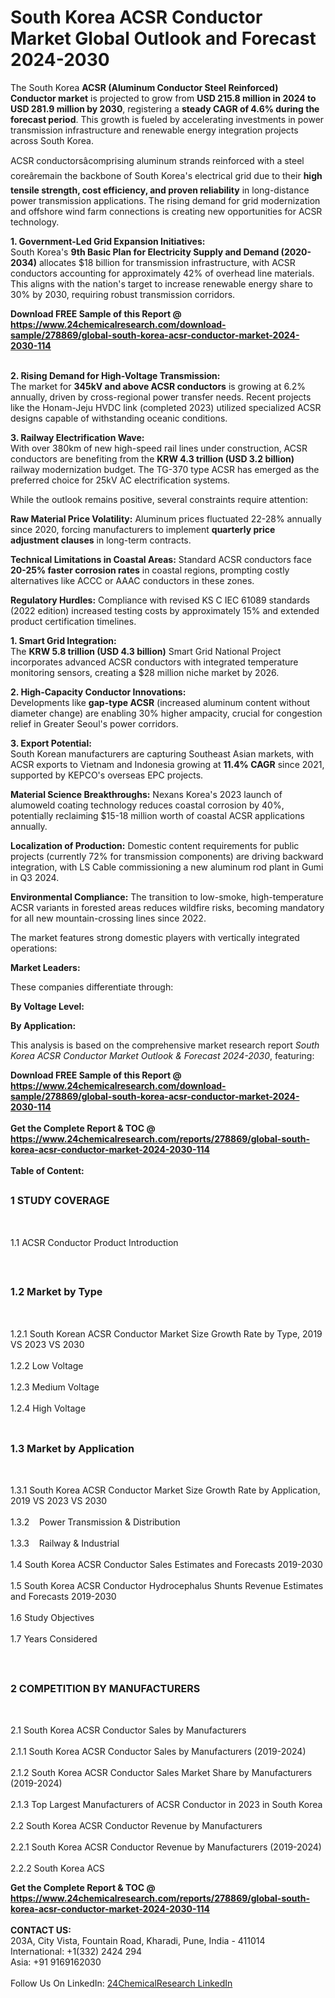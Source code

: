 <h1>South Korea ACSR Conductor  Market Global Outlook and Forecast 2024-2030</h1><p>The South Korea <strong>ACSR (Aluminum Conductor Steel Reinforced) Conductor market</strong> is projected to grow from <strong>USD 215.8 million in 2024 to USD 281.9 million by 2030</strong>, registering a <strong>steady CAGR of 4.6% during the forecast period</strong>. This growth is fueled by accelerating investments in power transmission infrastructure and renewable energy integration projects across South Korea.</p><p>ACSR conductorsâcomprising aluminum strands reinforced with a steel coreâremain the backbone of South Korea's electrical grid due to their <strong>high tensile strength, cost efficiency, and proven reliability</strong> in long-distance power transmission applications. The rising demand for grid modernization and offshore wind farm connections is creating new opportunities for ACSR technology.</p><p><strong>1. Government-Led Grid Expansion Initiatives:</strong><br>
South Korea's <strong>9th Basic Plan for Electricity Supply and Demand (2020-2034)</strong> allocates $18 billion for transmission infrastructure, with ACSR conductors accounting for approximately 42% of overhead line materials. This aligns with the nation's target to increase renewable energy share to 30% by 2030, requiring robust transmission corridors.</p><div><b>Download FREE Sample of this Report @ 
            <a href="https://www.24chemicalresearch.com/download-sample/278869/global-south-korea-acsr-conductor-market-2024-2030-114">
            https://www.24chemicalresearch.com/download-sample/278869/global-south-korea-acsr-conductor-market-2024-2030-114</a></b></div><br><p><strong>2. Rising Demand for High-Voltage Transmission:</strong><br>
The market for <strong>345kV and above ACSR conductors</strong> is growing at 6.2% annually, driven by cross-regional power transfer needs. Recent projects like the Honam-Jeju HVDC link (completed 2023) utilized specialized ACSR designs capable of withstanding oceanic conditions.</p><p><strong>3. Railway Electrification Wave:</strong><br>
With over 380km of new high-speed rail lines under construction, ACSR conductors are benefiting from the <strong>KRW 4.3 trillion (USD 3.2 billion)</strong> railway modernization budget. The TG-370 type ACSR has emerged as the preferred choice for 25kV AC electrification systems.</p><p>While the outlook remains positive, several constraints require attention:</p><p><strong>Raw Material Price Volatility:</strong> Aluminum prices fluctuated 22-28% annually since 2020, forcing manufacturers to implement <strong>quarterly price adjustment clauses</strong> in long-term contracts.</p><p><strong>Technical Limitations in Coastal Areas:</strong> Standard ACSR conductors face <strong>20-25% faster corrosion rates</strong> in coastal regions, prompting costly alternatives like ACCC or AAAC conductors in these zones.</p><p><strong>Regulatory Hurdles:</strong> Compliance with revised KS C IEC 61089 standards (2022 edition) increased testing costs by approximately 15% and extended product certification timelines.</p><p><strong>1. Smart Grid Integration:</strong><br>
The <strong>KRW 5.8 trillion (USD 4.3 billion)</strong> Smart Grid National Project incorporates advanced ACSR conductors with integrated temperature monitoring sensors, creating a $28 million niche market by 2026.</p><p><strong>2. High-Capacity Conductor Innovations:</strong><br>
Developments like <strong>gap-type ACSR</strong> (increased aluminum content without diameter change) are enabling 30% higher ampacity, crucial for congestion relief in Greater Seoul's power corridors.</p><p><strong>3. Export Potential:</strong><br>
South Korean manufacturers are capturing Southeast Asian markets, with ACSR exports to Vietnam and Indonesia growing at <strong>11.4% CAGR</strong> since 2021, supported by KEPCO's overseas EPC projects.</p><p><strong>Material Science Breakthroughs:</strong> Nexans Korea's 2023 launch of alumoweld coating technology reduces coastal corrosion by 40%, potentially reclaiming $15-18 million worth of coastal ACSR applications annually.</p><p><strong>Localization of Production:</strong> Domestic content requirements for public projects (currently 72% for transmission components) are driving backward integration, with LS Cable commissioning a new aluminum rod plant in Gumi in Q3 2024.</p><p><strong>Environmental Compliance:</strong> The transition to low-smoke, high-temperature ACSR variants in forested areas reduces wildfire risks, becoming mandatory for all new mountain-crossing lines since 2022.</p><p>The market features strong domestic players with vertically integrated operations:</p><p><strong>Market Leaders:</strong></p><p>These companies differentiate through:</p><p><strong>By Voltage Level:</strong></p><p><strong>By Application:</strong></p><p>This analysis is based on the comprehensive market research report <em>South Korea ACSR Conductor Market Outlook &amp; Forecast 2024-2030</em>, featuring:</p><div><b>Download FREE Sample of this Report @ 
            <a href="https://www.24chemicalresearch.com/download-sample/278869/global-south-korea-acsr-conductor-market-2024-2030-114">
            https://www.24chemicalresearch.com/download-sample/278869/global-south-korea-acsr-conductor-market-2024-2030-114</a></b></div><br><div><b>Get the Complete Report & TOC @ 
            <a href="https://www.24chemicalresearch.com/reports/278869/global-south-korea-acsr-conductor-market-2024-2030-114">
            https://www.24chemicalresearch.com/reports/278869/global-south-korea-acsr-conductor-market-2024-2030-114</a></b></div><br>
            <b>Table of Content:</b><p><h2><span style="font-size:16px"><strong>1 STUDY COVERAGE</strong></span></h2><br />
<p>1.1 ACSR Conductor  Product Introduction</p><br />
<h2><span style="font-size:16px"><strong>1.2 Market by Type</strong></span></h2><br />
<p>1.2.1 South Korean ACSR Conductor  Market Size Growth Rate by Type, 2019 VS 2023 VS 2030<br /><br />
1.2.2 Low Voltage&nbsp;&nbsp; &nbsp;<br /><br />
1.2.3 Medium Voltage<br /><br />
1.2.4 High Voltage<br /><br />
<h2><span style="font-size:16px"><strong>1.3 Market by Application</strong></span></h2><br />
<p>1.3.1 South Korea ACSR Conductor  Market Size Growth Rate by Application, 2019 VS 2023 VS 2030<br /><br />
1.3.2&nbsp;&nbsp; &nbsp;Power Transmission & Distribution<br /><br />
1.3.3&nbsp;&nbsp; &nbsp;Railway & Industrial<br /><br />
1.4 South Korea ACSR Conductor  Sales Estimates and Forecasts 2019-2030<br /><br />
1.5 South Korea ACSR Conductor  Hydrocephalus Shunts Revenue Estimates and Forecasts 2019-2030<br /><br />
1.6 Study Objectives<br /><br />
1.7 Years Considered</p><br />
<h2><span style="font-size:16px"><strong>2 COMPETITION BY MANUFACTURERS</strong></span></h2><br />
<p>2.1 South Korea ACSR Conductor  Sales by Manufacturers<br /><br />
2.1.1 South Korea ACSR Conductor  Sales by Manufacturers (2019-2024)<br /><br />
2.1.2 South Korea ACSR Conductor  Sales Market Share by Manufacturers (2019-2024)<br /><br />
2.1.3 Top Largest Manufacturers of ACSR Conductor  in 2023 in South Korea<br /><br />
2.2 South Korea ACSR Conductor  Revenue by Manufacturers<br /><br />
2.2.1 South Korea ACSR Conductor  Revenue by Manufacturers (2019-2024)<br /><br />
2.2.2 South Korea ACS</p><div><b>Get the Complete Report & TOC @ 
            <a href="https://www.24chemicalresearch.com/reports/278869/global-south-korea-acsr-conductor-market-2024-2030-114">
            https://www.24chemicalresearch.com/reports/278869/global-south-korea-acsr-conductor-market-2024-2030-114</a></b></div><br><b>CONTACT US:</b><br>
            203A, City Vista, Fountain Road, Kharadi, Pune, India - 411014<br>
            International: +1(332) 2424 294<br>
            Asia: +91 9169162030 <br><br>
            Follow Us On LinkedIn: <a href="https://www.linkedin.com/company/24chemicalresearch/">24ChemicalResearch LinkedIn</a>